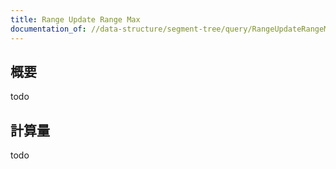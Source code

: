 ```yaml
---
title: Range Update Range Max
documentation_of: //data-structure/segment-tree/query/RangeUpdateRangeMax.hpp
---
```


## 概要

todo

## 計算量
todo